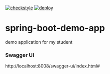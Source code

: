 [![checkstyle](https://github.com/MikhailEpatko/spring-boot-demo-app/actions/workflows/checkstyle.yml/badge.svg)](https://github.com/MikhailEpatko/spring-boot-demo-app/actions/workflows/checkstyle.yml)
[![deploy](https://github.com/MikhailEpatko/spring-boot-demo-app/actions/workflows/maven-merge-pr.yml/badge.svg)](https://github.com/MikhailEpatko/spring-boot-demo-app/actions/workflows/maven-merge-pr.yml)



# spring-boot-demo-app
demo application for my student


### Swagger UI

http://localhost:8008/swagger-ui/index.html#